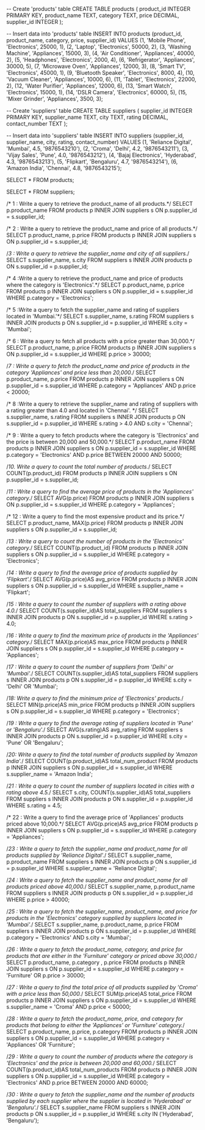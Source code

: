 -- Create 'products' table
CREATE TABLE products (
    product_id INTEGER PRIMARY KEY,
    product_name TEXT,
    category TEXT,
    price DECIMAL,
    supplier_id INTEGER
);

-- Insert data into 'products' table
INSERT INTO products (product_id, product_name, category, price, supplier_id) VALUES
(1, 'Mobile Phone', 'Electronics', 25000, 1),
(2, 'Laptop', 'Electronics', 50000, 2),
(3, 'Washing Machine', 'Appliances', 15000, 3),
(4, 'Air Conditioner', 'Appliances', 40000, 2),
(5, 'Headphones', 'Electronics', 2000, 4),
(6, 'Refrigerator', 'Appliances', 30000, 5),
(7, 'Microwave Oven', 'Appliances', 12000, 3),
(8, 'Smart TV', 'Electronics', 45000, 1),
(9, 'Bluetooth Speaker', 'Electronics', 8000, 4),
(10, 'Vacuum Cleaner', 'Appliances', 10000, 6),
(11, 'Tablet', 'Electronics', 22000, 2),
(12, 'Water Purifier', 'Appliances', 12000, 6),
(13, 'Smart Watch', 'Electronics', 15000, 1),
(14, 'DSLR Camera', 'Electronics', 60000, 5),
(15, 'Mixer Grinder', 'Appliances', 3500, 3);

-- Create 'suppliers' table
CREATE TABLE suppliers (
    supplier_id INTEGER PRIMARY KEY,
    supplier_name TEXT,
    city TEXT,
    rating DECIMAL,
    contact_number TEXT
);

-- Insert data into 'suppliers' table
INSERT INTO suppliers (supplier_id, supplier_name, city, rating, contact_number) VALUES
(1, 'Reliance Digital', 'Mumbai', 4.5, '9876543210'),
(2, 'Croma', 'Delhi', 4.2, '9876543211'),
(3, 'Vijay Sales', 'Pune', 4.0, '9876543212'),
(4, 'Bajaj Electronics', 'Hyderabad', 4.3, '9876543213'),
(5, 'Flipkart', 'Bengaluru', 4.7, '9876543214'),
(6, 'Amazon India', 'Chennai', 4.8, '9876543215');

SELECT * FROM products;

SELECT * FROM suppliers;

/* 1 : Write a query to retrieve the product_name of all products.*/
SELECT p.product_name
FROM products p
INNER JOIN suppliers s ON p.supplier_id = s.supplier_id;

/* 2 : Write a query to retrieve the product_name and price of all products.*/
SELECT p.product_name, p.price
FROM products p
INNER JOIN suppliers s ON p.supplier_id = s.supplier_id;

/*3 : Write a query to retrieve the supplier_name and city of all suppliers.*/
SELECT s.supplier_name, s.city
FROM suppliers s
INNER JOIN products p ON s.supplier_id = p.supplier_id;

/* 4 :Write a query to retrieve the product_name and price of products 
where the category is 'Electronics'.*/
SELECT p.product_name, p.price
FROM products p
INNER JOIN suppliers s ON p.supplier_id = s.supplier_id
WHERE p.category = 'Electronics';

/* 5 :Write a query to fetch the supplier_name and rating of suppliers located in 'Mumbai.'*/
SELECT s.supplier_name, s.rating
FROM suppliers s
INNER JOIN products p ON s.supplier_id = p.supplier_id
WHERE s.city = 'Mumbai';

/* 6 : Write a query to fetch all products with a price greater than 30,000.*/
SELECT p.product_name, p.price
FROM products p
INNER JOIN suppliers s ON p.supplier_id = s.supplier_id
WHERE p.price > 30000;

/*7 : Write a query to fetch the product_name and price of products in the category 'Appliances'
and price less than 20,000.*/
SELECT p.product_name, p.price
FROM products p
INNER JOIN suppliers s ON p.supplier_id = s.supplier_id
WHERE p.category = 'Appliances' AND p.price < 20000;

/* 8 :Write a query to retrieve the supplier_name and rating of suppliers
with a rating greater than 4.0 and located in 'Chennai'. */
SELECT s.supplier_name, s.rating
FROM suppliers s
INNER JOIN products p ON s.supplier_id = p.supplier_id
WHERE s.rating > 4.0 AND s.city = 'Chennai';

/* 9 : Write a query to fetch products where the category is 'Electronics'
and the price is between 20,000 and 50,000.*/
SELECT p.product_name 
FROM products p
INNER JOIN suppliers s ON p.supplier_id = s.supplier_id
WHERE p.category = 'Electronics' AND p.price BETWEEN 20000 AND 50000;

/*10. Write a query to count the total number of products.*/
SELECT COUNT(p.product_id)
FROM products p
INNER JOIN suppliers s ON p.supplier_id = s.supplier_id;

/*11 : Write a query to find the average price of products in the 'Appliances' category.*/
SELECT AVG(p.price)
FROM products p 
INNER JOIN suppliers s ON p.supplier_id = s.supplier_id
WHERE p.category = 'Appliances';

/* 12 : Write a query to find the most expensive product and its price.*/
SELECT p.product_name, MAX(p.price)
FROM products p
INNER JOIN suppliers s ON p.supplier_id = s.supplier_id;

/*13 : Write a query to count the number of products in the 'Electronics' category.*/ 
SELECT COUNT(p.product_id)
FROM products p
INNER JOIN suppliers s ON p.supplier_id = s.supplier_id
WHERE p.category = 'Electronics';

/*14 : Write a query to find the average price of products supplied by 'Flipkart'.*/
SELECT AVG(p.price)AS avg_price
FROM products p
INNER JOIN suppliers s ON p.supplier_id = s.supplier_id
WHERE s.supplier_name = 'Flipkart';

/*15 : Write a query to count the number of suppliers with a rating above 4.0.*/
SELECT COUNT(s.supplier_id)AS total_suppliers
FROM suppliers s 
INNER JOIN products p ON s.supplier_id = p.supplier_id
WHERE s.rating > 4.0;

/*16 : Write a query to find the maximum price of products in the 'Appliances' category.*/
SELECT MAX(p.price)AS max_price
FROM products p
INNER JOIN suppliers s ON p.supplier_id = s.supplier_id
WHERE p.category = 'Appliances';

/*17 : Write a query to count the number of suppliers from 'Delhi' or 'Mumbai'.*/ 
SELECT COUNT(s.supplier_id)AS total_suppliers
FROM suppliers s
INNER JOIN products p ON s.supplier_id = p.supplier_id
WHERE s.city = 'Delhi' OR 'Mumbai';

/*18: Write a query to find the minimum price of 'Electronics' products.*/
SELECT MIN(p.price)AS min_price
FROM products p
INNER JOIN suppliers s ON p.supplier_id = s.supplier_id
WHERE p.category = 'Electronics';

/*19 : Write a query to find the average rating of suppliers located in 'Pune' or 'Bengaluru'.*/
SELECT AVG(s.rating)AS avg_rating
FROM suppliers s
INNER JOIN products p ON s.supplier_id = p.supplier_id
WHERE s.city = 'Pune' OR 'Bengaluru';

/*20: Write a query to find the total number of products supplied by 'Amazon India'.*/
SELECT COUNT(p.product_id)AS total_num_product
FROM products p
INNER JOIN suppliers s ON p.supplier_id = s.supplier_id
WHERE s.supplier_name = 'Amazon India';

/*21 : Write a query to count the number of suppliers located in cities with a rating above 4.5.*/
SELECT s.city, COUNT(s.supplier_id)AS total_suppliers
FROM suppliers s
INNER JOIN products p ON s.supplier_id = p.supplier_id
WHERE s.rating = 4.5;

/* 22 : Write a query to find the average price of 'Appliances' products priced above 10,000.*/
SELECT AVG(p.price)AS avg_price
FROM products p
INNER JOIN suppliers s ON p.supplier_id = s.supplier_id
WHERE p.category = 'Appliances';

/*23 : Write a query to fetch the supplier_name and product_name
for all products supplied by 'Reliance Digital'.*/
SELECT s.supplier_name, p.product_name
FROM suppliers s 
INNER JOIN products p ON s.supplier_id = p.supplier_id
WHERE s.supplier_name = 'Reliance Digital';

/*24 : Write a query to fetch the supplier_name and product_name 
for all products priced above 40,000.*/
SELECT s.supplier_name, p.product_name
FROM suppliers s 
INNER JOIN products p ON s.supplier_id = p.supplier_id
WHERE p.price > 40000;

/*25 : Write a query to fetch the supplier_name, product_name,
and price for products in the 'Electronics' category supplied by suppliers located in 'Mumbai'.*/
SELECT s.supplier_name, p.product_name, p.price
FROM suppliers s
INNER JOIN products p ON s.supplier_id = p.supplier_id
WHERE p.category = 'Electronics' AND s.city = 'Mumbai';


/*26 : Write a query to fetch the product_name, category, and price for products
that are either in the 'Furniture' category or priced above 30,000.*/
SELECT p.product_name, p.category , p.price
FROM products p
INNER JOIN suppliers s ON p.supplier_id = s.supplier_id
WHERE p.category = 'Furniture' OR p.price > 30000;

/*27 : Write a query to find the total price of all products 
supplied by 'Croma' with a price less than 50,000.*/
SELECT SUM(p.price)AS total_price
FROM products p
INNER JOIN suppliers s ON p.supplier_id = s.supplier_id
WHERE s.supplier_name = 'Croma' AND p.price < 50000;


/*28 : Write a query to fetch the product_name, price, and 
category for products that belong to either the 'Appliances' or 'Furniture' category.*/
SELECT p.product_name, p.price, p.category
FROM products p
INNER JOIN suppliers s ON p.supplier_id = s.supplier_id
WHERE p.category = 'Appliances' OR 'Furniture';

/*29 : Write a query to count the number of products where the 
category is 'Electronics' and the price is between 20,000 and 60,000.*/
SELECT COUNT(p.product_id)AS total_num_products
FROM products p
INNER JOIN suppliers s ON p.supplier_id = s.supplier_id
WHERE p.category = 'Electronics' AND p.price BETWEEN 20000 AND 60000;


/*30 : Write a query to fetch the supplier_name and the number of products
supplied by each supplier where the supplier is located in 'Hyderabad' or 'Bengaluru'.*/
SELECT s.supplier_name
FROM suppliers s
INNER JOIN products p ON s.supplier_id = p.supplier_id
WHERE s.city IN ('Hyderabad', 'Bengaluru');


